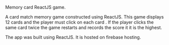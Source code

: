 Memory card ReactJS game.

A card match memory game constructed using ReactJS. This game displays 12 cards and the player must click on each card . If the player clicks the same card twice the game restarts and records the score it it is the highest. 

The app was built using ReactJS. It is hosted on firebase hosting.